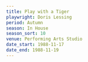 ```yaml
---
title: Play with a Tiger
playwright: Doris Lessing
period: Autumn
season: In House
season_sort: 10
venue: Performing Arts Studio
date_start: 1988-11-17
date_end: 1988-11-19
---
```

